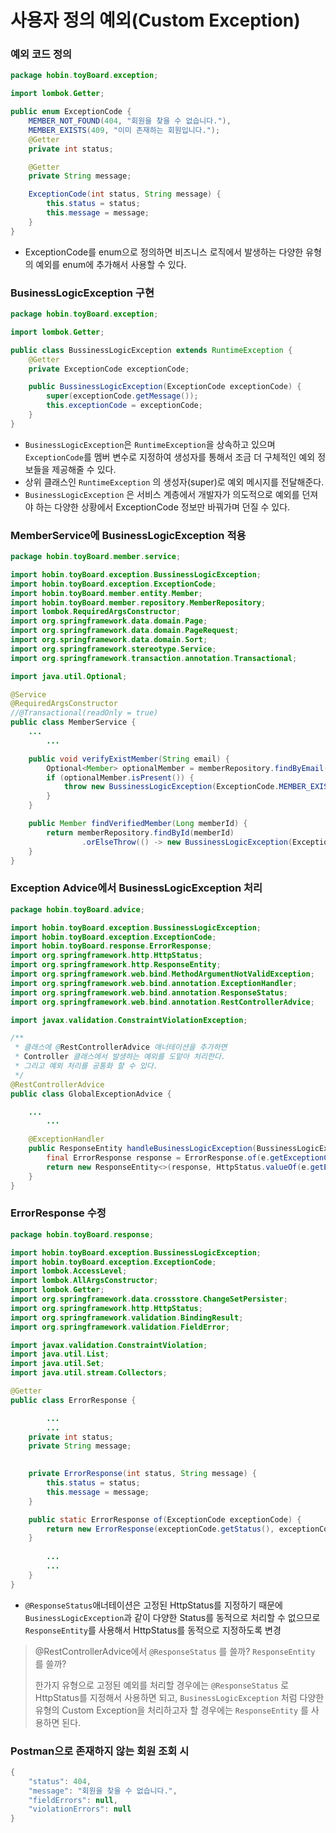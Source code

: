 # 사용자 정의 예외(Custom Exception)

### 예외 코드 정의

```java
package hobin.toyBoard.exception;

import lombok.Getter;

public enum ExceptionCode {
    MEMBER_NOT_FOUND(404, "회원을 찾을 수 없습니다."),
    MEMBER_EXISTS(409, "이미 존재하는 회원입니다.");
    @Getter
    private int status;

    @Getter
    private String message;

    ExceptionCode(int status, String message) {
        this.status = status;
        this.message = message;
    }
}
```

- ExceptionCode를 enum으로 정의하면 비즈니스 로직에서 발생하는 다양한 유형의 예외를 enum에 추가해서 사용할 수 있다.

### BusinessLogicException 구현

```java
package hobin.toyBoard.exception;

import lombok.Getter;

public class BussinessLogicException extends RuntimeException {
    @Getter
    private ExceptionCode exceptionCode;

    public BussinessLogicException(ExceptionCode exceptionCode) {
        super(exceptionCode.getMessage());
        this.exceptionCode = exceptionCode;
    }
}
```

- `BusinessLogicException`은 `RuntimeException`을 상속하고 있으며 `ExceptionCode`를 멤버 변수로 지정하여 생성자를 통해서 조금 더 구체적인 예외 정보들을 제공해줄 수 있다.
- 상위 클래스인 `RuntimeException` 의 생성자(super)로 예외 메시지를 전달해준다.
- `BusinessLogicException` 은 서비스 계층에서 개발자가 의도적으로 예외를 던져야 하는 다양한 상황에서 ExceptionCode 정보만 바꿔가며 던질 수 있다.

### MemberService에 BusinessLogicException 적용

```java
package hobin.toyBoard.member.service;

import hobin.toyBoard.exception.BussinessLogicException;
import hobin.toyBoard.exception.ExceptionCode;
import hobin.toyBoard.member.entity.Member;
import hobin.toyBoard.member.repository.MemberRepository;
import lombok.RequiredArgsConstructor;
import org.springframework.data.domain.Page;
import org.springframework.data.domain.PageRequest;
import org.springframework.data.domain.Sort;
import org.springframework.stereotype.Service;
import org.springframework.transaction.annotation.Transactional;

import java.util.Optional;

@Service
@RequiredArgsConstructor
//@Transactional(readOnly = true)
public class MemberService {
    ...
		...

    public void verifyExistMember(String email) {
        Optional<Member> optionalMember = memberRepository.findByEmail(email);
        if (optionalMember.isPresent()) {
            throw new BussinessLogicException(ExceptionCode.MEMBER_EXISTS);
        }
    }

    public Member findVerifiedMember(Long memberId) {
        return memberRepository.findById(memberId)
                .orElseThrow(() -> new BussinessLogicException(ExceptionCode.MEMBER_NOT_FOUND));
    }
}
```

### Exception Advice에서 BusinessLogicException 처리

```java
package hobin.toyBoard.advice;

import hobin.toyBoard.exception.BussinessLogicException;
import hobin.toyBoard.exception.ExceptionCode;
import hobin.toyBoard.response.ErrorResponse;
import org.springframework.http.HttpStatus;
import org.springframework.http.ResponseEntity;
import org.springframework.web.bind.MethodArgumentNotValidException;
import org.springframework.web.bind.annotation.ExceptionHandler;
import org.springframework.web.bind.annotation.ResponseStatus;
import org.springframework.web.bind.annotation.RestControllerAdvice;

import javax.validation.ConstraintViolationException;

/**
 * 클래스에 @RestControllerAdvice 애너테이션을 추가하면
 * Controller 클래스에서 발생하는 예외를 도맡아 처리한다.
 * 그리고 예외 처리를 공통화 할 수 있다.
 */
@RestControllerAdvice
public class GlobalExceptionAdvice {

    ...
		...

    @ExceptionHandler
    public ResponseEntity handleBusinessLogicException(BussinessLogicException e) {
        final ErrorResponse response = ErrorResponse.of(e.getExceptionCode());
        return new ResponseEntity<>(response, HttpStatus.valueOf(e.getExceptionCode().getStatus()));
    }
}
```

### ErrorResponse 수정

```java
package hobin.toyBoard.response;

import hobin.toyBoard.exception.BussinessLogicException;
import hobin.toyBoard.exception.ExceptionCode;
import lombok.AccessLevel;
import lombok.AllArgsConstructor;
import lombok.Getter;
import org.springframework.data.crossstore.ChangeSetPersister;
import org.springframework.http.HttpStatus;
import org.springframework.validation.BindingResult;
import org.springframework.validation.FieldError;

import javax.validation.ConstraintViolation;
import java.util.List;
import java.util.Set;
import java.util.stream.Collectors;

@Getter
public class ErrorResponse {

		...
		...
    private int status;
    private String message;
   

    private ErrorResponse(int status, String message) {
        this.status = status;
        this.message = message;
    }

    public static ErrorResponse of(ExceptionCode exceptionCode) {
        return new ErrorResponse(exceptionCode.getStatus(), exceptionCode.getMessage());
    }
		
		...
		...
    }
}
```

- `@ResponseStatus`애너테이션은 고정된 HttpStatus를 지정하기 때문에 `BusinessLogicException`과 같이 다양한 Status를 동적으로 처리할 수 없으므로 `ResponseEntity`를 사용해서 HttpStatus를 동적으로 지정하도록 변경

> @RestControllerAdvice에서 `@ResponseStatus` 를 쓸까? `ResponseEntity` 를 쓸까?
> 
> 
> 한가지 유형으로 고정된 예외를 처리할 경우에는 `@ResponseStatus` 로 HttpStatus를 지정해서 사용하면 되고, `BusinessLogicException` 처럼 다양한 유형의 Custom Exception을 처리하고자 할 경우에는 `ResponseEntity` 를 사용하면 된다.
> 

### Postman으로 존재하지 않는 회원 조회 시

```java
{
    "status": 404,
    "message": "회원을 찾을 수 없습니다.",
    "fieldErrors": null,
    "violationErrors": null
}
```